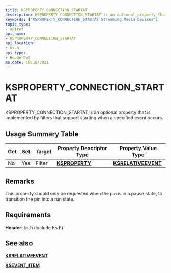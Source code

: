 ```yaml
---
title: KSPROPERTY_CONNECTION_STARTAT
description: KSPROPERTY_CONNECTION_STARTAT is an optional property that is implemented by filters that support starting when a specified event occurs.
keywords: ["KSPROPERTY_CONNECTION_STARTAT Streaming Media Devices"]
topic_type:
- apiref
api_name:
- KSPROPERTY_CONNECTION_STARTAT
api_location:
- ks.h
api_type:
- HeaderDef
ms.date: 10/18/2021
---
```


# KSPROPERTY_CONNECTION_STARTAT

KSPROPERTY_CONNECTION_STARTAT is an optional property that is implemented by filters that support starting when a specified event occurs.

## Usage Summary Table

| Get | Set | Target | Property Descriptor Type | Property Value Type |
|--|--|--|--|--|
| No | Yes | Filter | [**KSPROPERTY**](./ksproperty-structure.md) | [**KSRELATIVEEVENT**](/windows-hardware/drivers/ddi/ks/ns-ks-ksrelativeevent) |

## Remarks

This property should only be requested when the pin is in a pause state, to transition the pin into a run state.

## Requirements

**Header:** ks.h (include Ks.h)

## See also

[**KSRELATIVEEVENT**](/windows-hardware/drivers/ddi/ks/ns-ks-ksrelativeevent)

[**KSEVENT_ITEM**](/windows-hardware/drivers/ddi/ks/ns-ks-ksevent_item)